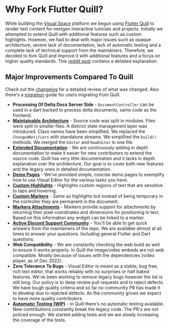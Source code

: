 # Why Fork Flutter Quill?
While building the [Visual Space](https://visualspace.app) platform we begun using [Flutter Quill](https://github.com/singerdmx/flutter-quill) to render text content for nextgen interactive tutorials and projects. Initially we attempted to extend Quill with additional features such as custom highlights. However, we had to deal with major issues such as opaque architecture, severe lack of documentation, lack of automatic testing and a complete lack of technical support from the maintainers. Therefore, we decided to fork Quill and improve it with additional features and a focus on higher quality standards. This [reddit post](https://www.reddit.com/r/FlutterDev/comments/uq340b/ive_decided_to_fork_flutter_quill_rich_text/) contains a detailed explanation.

## Major Improvements Compared To Quill
Check out the [changelog](https://github.com/visual-space/visual-editor/blob/develop/changelog.md) for a detailed review of what was changed. Also there's a [migration](https://github.com/visual-space/visual-editor/blob/develop/migration-guide.md) guide for users migrating from Quill.

- **Processing Of Delta Docs Server Side** - `DocumentController` can be used in a dart backed to process delta documents, same code as the frontend.  
- **[Maintainable Architecture](https://github.com/visual-space/visual-editor/issues/1)** - Source code was split in modules. Files were split in smaller files. A distinct state management layer was introduced. Class names have been simplified. We replaced the `ChangedNotifiers` with standalone streams. We simplified the `build()` methods. We merged the `Editor` and `RawEditor` in one file.
- **[Extended Documentation](https://github.com/visual-space/visual-editor/issues/2)** - We are continuously adding in depth documentation to make it easier for new contributors to extend the source code. Quill has very little documentation and it lacks in depth explanation over the architecture. Our goal is to cover both new features and the legacy ones in detailed documentation.
- **[Demo Pages](https://github.com/visual-space/visual-editor/issues/63)** - We've provided simple, concise demo pages to exemplify how to use Visual Editor for the various tasks you have.
- **[Custom Highlights](https://github.com/visual-space/visual-editor/issues/4)** - Highlights custom regions of text that are sensitive to taps and hovering.
- **[Custom Markers](https://github.com/visual-space/visual-editor/issues/69)** - Same as highlights but instead of being temporary in the controller they are permanent in the document.
- **[Markers Attachments](https://github.com/visual-space/visual-editor/issues/117)** - Markers provide support for attachments by returning their pixel coordinates and dimensions for positioning in text. Based on this information any widget can be linked to a marker.
- **[Active Discord Support Community](https://discord.gg/XpGygmXde4)** - You'll be able to get quick answers from the maintainers of the repo. We are available almost at all times to answer your questions. Including general Flutter and Dart questions.
- **Web Compatibility** - We are constantly checking the web build as well to ensure it works properly. In Quill the image/video embeds are not web compatible. Mostly because of issues with the dependencies (video player, as of Dec 2022).
- **Zero Tolerance To Bugs** - Visual Editor is meant as a stable, bug free, rich text editor, that works reliably with no surprises or half baked features. We've been working to remove legacy bugs however the list is still long. Our policy is to deep review pull requests and to reject defects. We have tough quality criteria and so far no community PR has made it to develop due to rejected defects. As the community grows we expect to have more quality contributors.
- **[Automatic Testing (WIP)](https://github.com/visual-space/visual-editor/issues/3)** - In Quill there's no automatic testing available. New contributions constantly break the legacy code. The PR's are not policed enough. We started adding tests and we are slowly increasing the coverage of the tests.